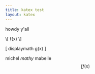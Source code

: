 ```yaml
---
title: katex test
layout: katex
---
```


howdy y'all

\\[ f(x) \\]

\[ displaymath g(x) \]


michel $math y$ mabelle $$ \int f(x) $$

